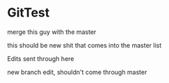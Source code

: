 # GitTest
 merge this guy with the master 
 
 
 this should be new shit that comes into the master list 
 
Edits sent through here

new branch edit, shouldn't come through master

